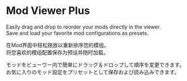 # Mod Viewer Plus

Easily drag and drop to reorder your mods directly in the viewer.  
Save and load your favorite mod configurations as presets.  

在Mod界面中轻松拖放以重新排序您的模组。  
将您喜欢的模组配置保存为预设并随时加载。  

モッドをビューワー内で簡単にドラッグ＆ドロップして順序を変更できます。  
お気に入りのモッド設定をプリセットとして保存および読み込みできます。  